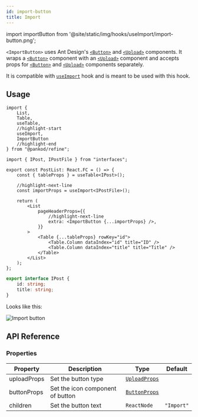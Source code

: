 ```yaml
---
id: import-button
title: Import
---
```


import importButton from '@site/static/img/hooks/useImport/import-button.png';

`<ImportButton>` uses Ant Design's [`<Button>`][Button] and [`<Upload>`][Upload] components. It wraps a [`<Button>`][Button] component with an [`<Upload>`][Upload] component and accepts props for [`<Button>`][Button] and [`<Upload>`][Upload] components separately.

It is compatible with [`useImport`][useImport] hook and is meant to be used with this hook.

## Usage

```tsx title="/src/pages/posts/list.tsx"
import { 
    List, 
    Table, 
    useTable, 
    //highlight-start
    useImport, 
    ImportButton 
    //highlight-end
} from "@pankod/refine";

import { IPost, IPostFile } from "interfaces";

export const PostList: React.FC = () => {
    const { tableProps } = useTable<IPost>();

    //highlight-next-line
    const importProps = useImport<IPostFile>();

    return (
        <List
            pageHeaderProps={{
                //highlight-next-line
                extra: <ImportButton {...importProps} />,
            }}
        >
            <Table {...tableProps} rowKey="id">
                <Table.Column dataIndex="id" title="ID" />
                <Table.Column dataIndex="title" title="Title" />
            </Table>
        </List>
    );
};

```

```ts title="/src/interfaces.d.ts"
export interface IPost {
    id: string;
    title: string;
}
```

Looks like this:

<div>
    <img  src={importButton} alt="Import button" />
</div>

## API Reference

### Properties

| Property    | Description                      | Type                                                       | Default    |
| ----------- | -------------------------------- | ---------------------------------------------------------- | ---------- |
| uploadProps | Set the button type              | [`UploadProps`](https://ant.design/components/upload/#API) |            |
| buttonProps | Set the icon component of button | [`ButtonProps`](https://ant.design/components/button/#API) |            |
| children    | Set the button text              | `ReactNode`                                                | `"Import"` |

[useImport]: /api-references/hooks/import-export/useImport.md
[Button]: https://ant.design/components/button/
[Upload]: https://ant.design/components/upload/
